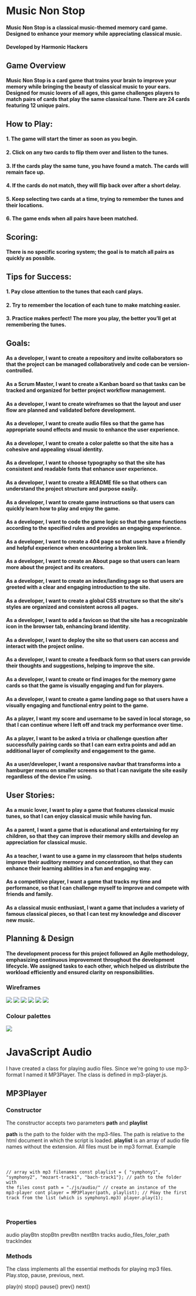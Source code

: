 # Music Non Stop

#### Music Non Stop is a classical music-themed memory card game. Designed to enhance your memory while appreciating classical music.

#### Developed by Harmonic Hackers



## Game Overview
#### Music Non Stop is a card game that trains your brain to improve your memory while bringing the beauty of classical music to your ears. Designed for music lovers of all ages, this game challenges players to match pairs of cards that play the same classical tune. There are 24 cards featuring 12 unique pairs.



## How to Play:
#### 1. The game will start the timer as soon as you begin.
#### 2. Click on any two cards to flip them over and listen to the tunes.
#### 3. If the cards play the same tune, you have found a match. The cards will remain face up.
#### 4. If the cards do not match, they will flip back over after a short delay.
#### 5. Keep selecting two cards at a time, trying to remember the tunes and their locations.
#### 6. The game ends when all pairs have been matched.



## Scoring:
#### There is no specific scoring system; the goal is to match all pairs as quickly as possible.



## Tips for Success:
#### 1. Pay close attention to the tunes that each card plays.
#### 2. Try to remember the location of each tune to make matching easier.
#### 3. Practice makes perfect! The more you play, the better you’ll get at remembering the tunes.

## Goals:
#### As a developer, I want to create a repository and invite collaborators so that the project can be managed collaboratively and code can be version-controlled.
#### As a Scrum Master, I want to create a Kanban board so that tasks can be tracked and organized for better project workflow management.
#### As a developer, I want to create wireframes so that the layout and user flow are planned and validated before development.
#### As a developer, I want to create audio files so that the game has appropriate sound effects and music to enhance the user experience.
#### As a developer, I want to create a color palette so that the site has a cohesive and appealing visual identity.
#### As a developer, I want to choose typography so that the site has consistent and readable fonts that enhance user experience.
#### As a developer, I want to create a README file so that others can understand the project structure and purpose easily.
#### As a developer, I want to create game instructions so that users can quickly learn how to play and enjoy the game.
#### As a developer, I want to code the game logic so that the game functions according to the specified rules and provides an engaging experience.
#### As a developer, I want to create a 404 page so that users have a friendly and helpful experience when encountering a broken link.
#### As a developer, I want to create an About page so that users can learn more about the project and its creators.
#### As a developer, I want to create an index/landing page so that users are greeted with a clear and engaging introduction to the site.
#### As a developer, I want to create a global CSS structure so that the site's styles are organized and consistent across all pages.
#### As a developer, I want to add a favicon so that the site has a recognizable icon in the browser tab, enhancing brand identity.
#### As a developer, I want to deploy the site so that users can access and interact with the project online.
#### As a developer, I want to create a feedback form so that users can provide their thoughts and suggestions, helping to improve the site.
#### As a developer, I want to create or find images for the memory game cards so that the game is visually engaging and fun for players.
#### As a developer, I want to create a game landing page so that users have a visually engaging and functional entry point to the game.
#### As a player, I want my score and username to be saved in local storage, so that I can continue where I left off and track my performance over time.
#### As a player, I want to be asked a trivia or challenge question after successfully pairing cards so that I can earn extra points and add an additional layer of complexity and engagement to the game.
#### As a user/developer, I want a responsive navbar that transforms into a hamburger menu on smaller screens so that I can navigate the site easily regardless of the device I'm using. 



## User Stories:
#### As a music lover, I want to play a game that features classical music tunes, so that I can enjoy classical music while having fun.
#### As a parent, I want a game that is educational and entertaining for my children, so that they can improve their memory skills and develop an appreciation for classical music.
#### As a teacher, I want to use a game in my classroom that helps students improve their auditory memory and concentration, so that they can enhance their learning abilities in a fun and engaging way.
#### As a competitive player, I want a game that tracks my time and performance, so that I can challenge myself to improve and compete with friends and family.
#### As a classical music enthusiast, I want a game that includes a variety of famous classical pieces, so that I can test my knowledge and discover new music.




## Planning & Design
#### The development process for this project followed an Agile methodology, emphasizing continuous improvement throughout the development lifecycle. We assigned tasks to each other, which helped us distribute the workload efficiently and ensured clarity on responsibilities.

### Wireframes
<img src="documentation/wireframes/about_us.png">
<img src="documentation/wireframes/game.png">
<img src="documentation/wireframes/game_over.png">
<img src="documentation/wireframes/home.png">
<img src="documentation/wireframes/instructions.png">
<img src="documentation/wireframes/scoreboard.png">


### Colour palettes
<img src="documentation/img_8611.png">




# JavaScript Audio
I have created a class for playing audio files. Since we're going to use mp3-format I named it MP3Player. The class is defined in mp3-player.js.

## MP3Player

### Constructor
The constructor accepts two parameters **path** and **playlist**

**path** is the path to the folder with the mp3-files. The path is relative to the html document in which the script is loaded.
**playlist** is an array of audio file names without the extension. All files must be in mp3 format. Example 

<code>

// array with mp3 filenames
const playlist = { "symphony1", "symphony2", "mozart-track1", "bach-track1"};
// path to the folder with the files
const path = "./js/audio/"
// create an instance of the mp3-player
cont player = MP3Player(path, playlist);
// Pöay the first track from the list (which is symphony1.mp3)
player.play(1);

</code>

### Properties
audio
playBtn
stopBtn
prevBtn
nextBtn
tracks
audio_files_foler_path
trackIndex

### Methods
The class implements all the essential methods for playing mp3 files. Play.stop, pause, previous, next.

play(n)
stop()
pause()
prev()
next()

